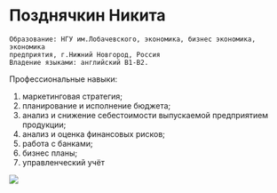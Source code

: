 # Позднячкин Никита
	Образование: НГУ им.Лобачевского, экономика, бизнес экономика, экономика
	предприятия, г.Нижний Новгород, Россия
	Владение языками: английский В1-В2.

Профессиональные навыки:
1. маркетинговая стратегия;
2. планирование и исполнение бюджета;
3. анализ и снижение себестоимости выпускаемой предприятием продукции;
4. анализ и оценка финансовых рисков;
5. работа с банками;
6. бизнес планы;
7. управленческий учёт

![](img/Audi_80_V_B4_1991-19.png)
